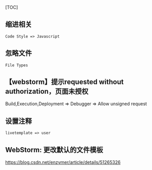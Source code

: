 [TOC]
## 缩进相关
	Code Style => Javascript

## 忽略文件
	File Types

## 【webstorm】提示requested without authorization，页面未授权

Build,Execution,Deployment => Debugger => Allow unsigned request

## 设置注释
	livetemplate => user

## WebStorm: 更改默认的文件模板
https://blog.csdn.net/enzymer/article/details/51265326
